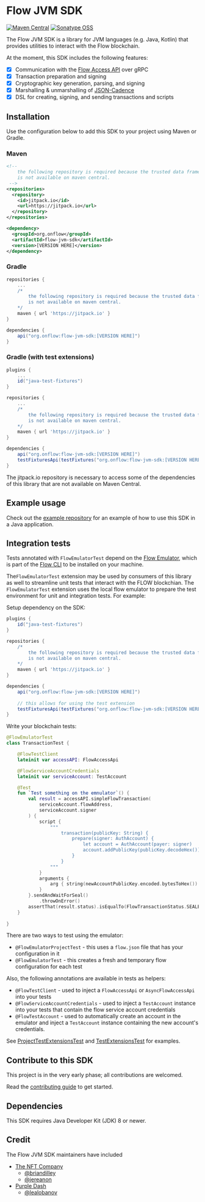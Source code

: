 # Flow JVM SDK

[![Maven Central](https://img.shields.io/maven-central/v/org.onflow/flow-jvm-sdk)](https://search.maven.org/search?q=g:com.nftco%20AND%20a:flow-jvm-sdk) 
[![Sonatype OSS](https://img.shields.io/nexus/s/org.onflow/flow-jvm-sdk?label=snapshot&server=https%3A%2F%2Fs01.oss.sonatype.org%2F)](https://s01.oss.sonatype.org/content/repositories/snapshots/com/nftco/flow-jvm-sdk/)

The Flow JVM SDK is a library for JVM languages (e.g. Java, Kotlin) that provides
utilities to interact with the Flow blockchain.

At the moment, this SDK includes the following features:
- [x] Communication with the [Flow Access API](https://docs.onflow.org/access-api) over gRPC 
- [x] Transaction preparation and signing
- [x] Cryptographic key generation, parsing, and signing
- [x] Marshalling & unmarshalling of [JSON-Cadence](https://docs.onflow.org/cadence/json-cadence-spec/)
- [x] DSL for creating, signing, and sending transactions and scripts

## Installation

Use the configuration below to add this 
SDK to your project using Maven or Gradle.

### Maven

```xml
<!--
    the following repository is required because the trusted data framework
    is not available on maven central.
 -->
<repositories>
  <repository>
    <id>jitpack.io</id>
    <url>https://jitpack.io</url>
  </repository>
</repositories>

<dependency>
  <groupId>org.onflow</groupId>
  <artifactId>flow-jvm-sdk</artifactId>
  <version>[VERSION HERE]</version>
</dependency>
```

### Gradle

```groovy
repositories {
    ...
    /*
        the following repository is required because the trusted data framework
        is not available on maven central.
    */
    maven { url 'https://jitpack.io' }
}

dependencies {
    api("org.onflow:flow-jvm-sdk:[VERSION HERE]")
}
```

### Gradle (with test extensions)

```groovy
plugins {
    ...
    id("java-test-fixtures")
}

repositories {
    ...
    /*
        the following repository is required because the trusted data framework
        is not available on maven central.
    */
    maven { url 'https://jitpack.io' }
}

dependencies {
    api("org.onflow:flow-jvm-sdk:[VERSION HERE]")
    testFixturesApi(testFixtures("org.onflow:flow-jvm-sdk:[VERSION HERE]"))
}
```

The jitpack.io repository is necessary to access some of the dependencies of this library that are not available on Maven Central.

## Example usage

Check out the [example repository](https://github.com/onflow/flow-java-client-example) for an example
of how to use this SDK in a Java application.

## Integration tests

Tests annotated with `FlowEmulatorTest` depend on the [Flow Emulator](https://github.com/onflow/flow-emulator), which is part of the [Flow CLI](https://github.com/onflow/flow-cli) to be installed on your machine.

The`FlowEmulatorTest` extension may be used by consumers of this library as well to streamline unit tests that interact
with the FLOW blockchian. The `FlowEmulatorTest` extension uses the local flow emulator to prepare the test environment
for unit and integration tests. For example:

Setup dependency on the SDK:
```gradle
plugins {
    id("java-test-fixtures")
}

repositories {
    /*
        the following repository is required because the trusted data framework
        is not available on maven central.
    */
    maven { url 'https://jitpack.io' }
}

dependencies {
    api("org.onflow:flow-jvm-sdk:[VERSION HERE]")
    
    // this allows for using the test extension
    testFixturesApi(testFixtures("org.onflow:flow-jvm-sdk:[VERSION HERE]"))
}
```

Write your blockchain tests:
```kotlin
@FlowEmulatorTest
class TransactionTest {

    @FlowTestClient
    lateinit var accessAPI: FlowAccessApi

    @FlowServiceAccountCredentials
    lateinit var serviceAccount: TestAccount

    @Test
    fun `Test something on the emnulator`() {
        val result = accessAPI.simpleFlowTransaction(
            serviceAccount.flowAddress,
            serviceAccount.signer
        ) {
            script {
                """
                    transaction(publicKey: String) {
                        prepare(signer: AuthAccount) {
                            let account = AuthAccount(payer: signer)
                            account.addPublicKey(publicKey.decodeHex())
                        }
                    }
                """
            }
            arguments {
                arg { string(newAccountPublicKey.encoded.bytesToHex()) }
            }
        }.sendAndWaitForSeal()
            .throwOnError()
        assertThat(result.status).isEqualTo(FlowTransactionStatus.SEALED)
    }
    
}
```

There are two ways to test using the emulator:

- `@FlowEmulatorProjectTest` - this uses a `flow.json` file that has your configuration in it
- `@FlowEmulatorTest` - this creates a fresh and temporary flow configuration for each test

Also, the following annotations are available in tests as helpers:

- `@FlowTestClient` - used to inject a `FlowAccessApi` or `AsyncFlowAccessApi` into your tests
- `@FlowServiceAccountCredentials` - used to inject a `TestAccount` instance into your tests that contain
  the flow service account credentials
- `@FlowTestAccount` - used to automatically create an account in the emulator and inject a `TestAccount` instance
  containing the new account's credentials.

See [ProjectTestExtensionsTest](src/test/kotlin/com/nftco/flow/sdk/ProjectTestExtensionsTest.kt) and
[TestExtensionsTest](src/test/kotlin/com/nftco/flow/sdk/TestExtensionsTest.kt) for examples.

## Contribute to this SDK

This project is in the very early phase; all contributions are welcomed.

Read the [contributing guide](https://github.com/the-nft-company/flow-jvm-sdk/blob/main/CONTRIBUTING.md) to get started.

## Dependencies

This SDK requires Java Developer Kit (JDK) 8 or newer.

## Credit

The Flow JVM SDK maintainers have included
* [The NFT Company](https://nftco.com)
   * [@briandilley](https://github.com/briandilley)  
   * [@jereanon](https://github.com/jereanon) 
* [Purple Dash](https://purpledash.dev)
   * [@lealobanov](https://github.com/lealobanov)
 
     
